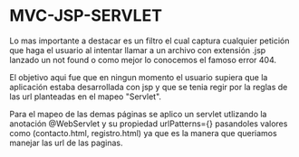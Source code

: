 # MVC-JSP-SERVLET

Lo mas importante a destacar es un filtro el cual captura cualquier petición que haga el usuario al  intentar llamar a un archivo con extensión .jsp lanzado un not found o como mejor lo conocemos el famoso error 404.

El objetivo aqui fue que en ningun momento el usuario supiera que  la aplicación estaba desarrollada con jsp y que se tenia regir por la reglas de las url planteadas en el mapeo "Servlet".

Para el mapeo de las demas páginas se aplico un servlet utlizando la anotación @WebServlet y su propiedad urlPatterns={} pasandoles valores como (contacto.html, registro.html) ya que es la manera que queriamos manejar las url de las paginas.


